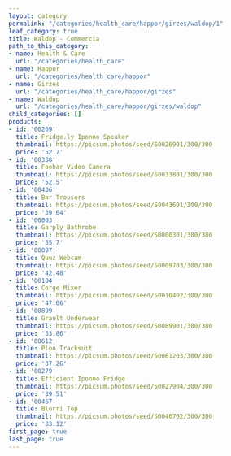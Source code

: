 ```yaml
---
layout: category
permalink: "/categories/health_care/happor/girzes/waldop/1"
leaf_category: true
title: Waldop - Commercia
path_to_this_category:
- name: Health & Care
  url: "/categories/health_care"
- name: Happor
  url: "/categories/health_care/happor"
- name: Girzes
  url: "/categories/health_care/happor/girzes"
- name: Waldop
  url: "/categories/health_care/happor/girzes/waldop"
child_categories: []
products:
- id: '00269'
  title: Fridge.ly Iponno Speaker
  thumbnail: https://picsum.photos/seed/S0026901/300/300
  price: '52.7'
- id: '00338'
  title: Foobar Video Camera
  thumbnail: https://picsum.photos/seed/S0033801/300/300
  price: '52.5'
- id: '00436'
  title: Bar Trousers
  thumbnail: https://picsum.photos/seed/S0043601/300/300
  price: '39.64'
- id: '00003'
  title: Garply Bathrobe
  thumbnail: https://picsum.photos/seed/S0000301/300/300
  price: '55.7'
- id: '00097'
  title: Quuz Webcam
  thumbnail: https://picsum.photos/seed/S0009703/300/300
  price: '42.48'
- id: '00104'
  title: Corge Mixer
  thumbnail: https://picsum.photos/seed/S0010402/300/300
  price: '47.06'
- id: '00899'
  title: Grault Underwear
  thumbnail: https://picsum.photos/seed/S0089901/300/300
  price: '53.86'
- id: '00612'
  title: Ploo Tracksuit
  thumbnail: https://picsum.photos/seed/S0061203/300/300
  price: '37.26'
- id: '00279'
  title: Efficient Iponno Fridge
  thumbnail: https://picsum.photos/seed/S0027904/300/300
  price: '39.51'
- id: '00467'
  title: Blurri Top
  thumbnail: https://picsum.photos/seed/S0046702/300/300
  price: '33.12'
first_page: true
last_page: true
---
```

